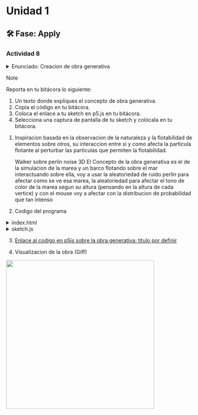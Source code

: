 # Unidad 1

## 🛠 Fase: Apply

### Actividad 8

<details>
  <summary>Enunciado: Creacion de obra generativa</summary>

Vas a crear una obra generativa interactiva en tiempo real utilizando los conceptos de aleatoriedad que has aprendido en esta unidad.
Tu obra debe:

- Usar al menos tres conceptos estudiados en esta unidad COMBINADOS de manera creativa y coherente.
- Tu obra de ser interactiva y generativa en tiempo real. Puedes usar el mouse, el teclado o cualquier otro sensor de entrada para interactuar con la obra.

#### Consolidación y metacognición 🤔
Ahora que has experimentado con la aleatoriedad y has aplicado estos conceptos en una pieza de arte generativo, es momento de reflexionar sobre el proceso y los resultados obtenidos.

🚧 Esta parte de la unidad la realizarás en la sesión 2 de la semana entrante.

</details>

> [!NOTE]
> Reporta en tu bitácora lo siguiente:
>
> 1. Un texto donde expliques el concepto de obra generativa.
> 2. Copia el código en tu bitácora.
> 3. Coloca el enlace a tu sketch en p5.js en tu bitácora.
> 4. Selecciona una captura de pantalla de tu sketch y colócala en tu bitácora.
1. Inspiracion basada en la observacion de la naturaleza y la flotabilidad de elementos sobre otros, su interaccion entre si y como afecta la particula flotante al perturbar las particulas que permiten la flotabilidad.

   Walker sobre perlin noise 3D El Concepto de la obra generativa es el de la simulacion de la marea y un barco flotando sobre el mar interactuando sobre ella, voy a usar la aleatoriedad de ruido perlin para afectar como se ve esa marea, la aleatoriedad para afectar el tono de color de la marea segun su altura (pensando en la altura de cada vertice) y con el mouse voy a afectar con la distribucion de probabilidad que tan intenso

3. Codigo del programa

<details>
  <summary>index.html</summary>

```html
<!DOCTYPE html>
<html>
  <head>
    <script src="https://cdnjs.cloudflare.com/ajax/libs/p5.js/1.7.0/p5.min.js"></script>
    <meta charset="utf-8" />
    <link rel="stylesheet" type="text/css" href="style.css" />
  </head>
  <body>
    <script src="sketch.js"></script>
  </body>
</html>
```
</details>

<details>
  <summary>sketch.js</summary>

```js

```
</details>

3. [Enlace al codigo en p5js sobre la obra generativa: titulo por definir](https://editor.p5js.org/DanielZafiro/sketches/C0liHXVGM)

4. Visualizacion de la obra (Giff)

<img src="" width="400">
